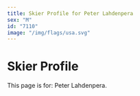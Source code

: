 ```yaml
---
title: Skier Profile for Peter Lahdenpera
sex: "M"
id: "7110"
image: "/img/flags/usa.svg" 
---
```


# Skier Profile

This page is for: Peter Lahdenpera.
    
